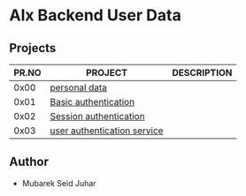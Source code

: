 # Alx Backend User Data

## Projects

| PR.NO |	PROJECT                                                            | DESCRIPTION |
| ----- | ------------------------------------------------------------------ | ----------- |
| 0x00  | [personal data](./0x00-personal_data/)                             |             |
| 0x01  | [Basic authentication](./0x01-Basic_authentication/)               |             |
| 0x02  | [Session authentication](./0x02-Session_authentication/)           |             |
| 0x03  | [user authentication service](./0x03-user_authentication_service/) |             |

## Author

- Mubarek Seid Juhar
